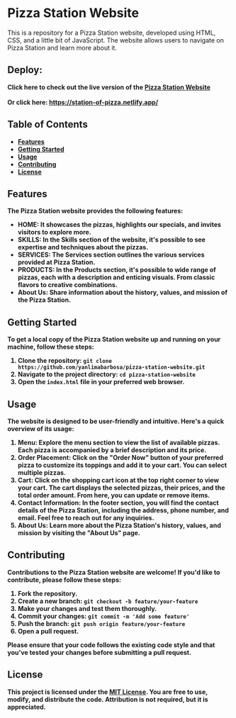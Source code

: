 # Pizza Station Website

This is a repository for a Pizza Station website, developed using HTML, CSS, and a little bit of JavaScript. The website allows users to navigate on Pizza Station and learn more about it.

## Deploy:
<b> Click here to check out the live version of the [Pizza Station Website](https://station-of-pizza.netlify.app/) <br><br> <span> Or click here: https://station-of-pizza.netlify.app/<span/>  <b/>



## Table of Contents
- [Features](#features)
- [Getting Started](#getting-started)
- [Usage](#usage)
- [Contributing](#contributing)
- [License](#license)

## Features

The Pizza Station website provides the following features:

- **HOME**: It showcases the pizzas, highlights our specials, and invites visitors to explore more.
- **SKILLS**: In the Skills section of the website, it's possible to see expertise and techniques about the pizzas.
- **SERVICES**: The Services section outlines the various services provided at Pizza Station. 
- **PRODUCTS**: In the Products section, it's possible to wide range of pizzas, each with a description and enticing visuals. From classic flavors to creative combinations.
- **About Us**: Share information about the history, values, and mission of the Pizza Station.

## Getting Started

To get a local copy of the Pizza Station website up and running on your machine, follow these steps:

1. Clone the repository: `git clone https://github.com/yanlimabarbosa/pizza-station-website.git`
2. Navigate to the project directory: `cd pizza-station-website`
3. Open the `index.html` file in your preferred web browser.

## Usage

The website is designed to be user-friendly and intuitive. Here's a quick overview of its usage:

1. **Menu**: Explore the menu section to view the list of available pizzas. Each pizza is accompanied by a brief description and its price.
2. **Order Placement**: Click on the "Order Now" button of your preferred pizza to customize its toppings and add it to your cart. You can select multiple pizzas.
3. **Cart**: Click on the shopping cart icon at the top right corner to view your cart. The cart displays the selected pizzas, their prices, and the total order amount. From here, you can update or remove items.
4. **Contact Information**: In the footer section, you will find the contact details of the Pizza Station, including the address, phone number, and email. Feel free to reach out for any inquiries.
5. **About Us**: Learn more about the Pizza Station's history, values, and mission by visiting the "About Us" page.

## Contributing

Contributions to the Pizza Station website are welcome! If you'd like to contribute, please follow these steps:

1. Fork the repository.
2. Create a new branch: `git checkout -b feature/your-feature`
3. Make your changes and test them thoroughly.
4. Commit your changes: `git commit -m 'Add some feature'`
5. Push the branch: `git push origin feature/your-feature`
6. Open a pull request.

Please ensure that your code follows the existing code style and that you've tested your changes before submitting a pull request.

## License

This project is licensed under the [MIT License](LICENSE). You are free to use, modify, and distribute the code. Attribution is not required, but it is appreciated.
